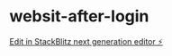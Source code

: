 # websit-after-login

[Edit in StackBlitz next generation editor ⚡️](https://stackblitz.com/~/github.com/Maheshyav/websit-after-login)
